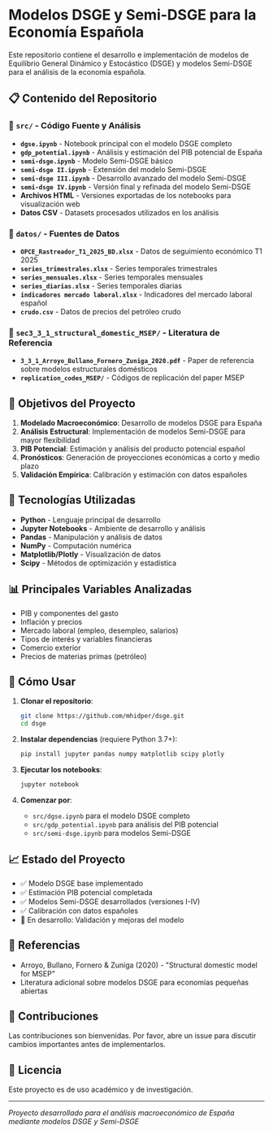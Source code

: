 # Modelos DSGE y Semi-DSGE para la Economía Española

Este repositorio contiene el desarrollo e implementación de modelos de Equilibrio General Dinámico y Estocástico (DSGE) y modelos Semi-DSGE para el análisis de la economía española.

## 📋 Contenido del Repositorio

### 📁 `src/` - Código Fuente y Análisis
- **`dgse.ipynb`** - Notebook principal con el modelo DSGE completo
- **`gdp_potential.ipynb`** - Análisis y estimación del PIB potencial de España
- **`semi-dsge.ipynb`** - Modelo Semi-DSGE básico
- **`semi-dsge II.ipynb`** - Extensión del modelo Semi-DSGE
- **`semi-dsge III.ipynb`** - Desarrollo avanzado del modelo Semi-DSGE
- **`semi-dsge IV.ipynb`** - Versión final y refinada del modelo Semi-DSGE
- **Archivos HTML** - Versiones exportadas de los notebooks para visualización web
- **Datos CSV** - Datasets procesados utilizados en los análisis

### 📁 `datos/` - Fuentes de Datos
- **`OPCE_Rastreador_T1_2025_BD.xlsx`** - Datos de seguimiento económico T1 2025
- **`series_trimestrales.xlsx`** - Series temporales trimestrales
- **`series_mensuales.xlsx`** - Series temporales mensuales  
- **`series_diarias.xlsx`** - Series temporales diarias
- **`indicadores mercado laboral.xlsx`** - Indicadores del mercado laboral español
- **`crudo.csv`** - Datos de precios del petróleo crudo

### 📁 `sec3_3_1_structural_domestic_MSEP/` - Literatura de Referencia
- **`3_3_1_Arroyo_Bullano_Fornero_Zuniga_2020.pdf`** - Paper de referencia sobre modelos estructurales domésticos
- **`replication_codes_MSEP/`** - Códigos de replicación del paper MSEP

## 🎯 Objetivos del Proyecto

1. **Modelado Macroeconómico**: Desarrollo de modelos DSGE para España
2. **Análisis Estructural**: Implementación de modelos Semi-DSGE para mayor flexibilidad
3. **PIB Potencial**: Estimación y análisis del producto potencial español
4. **Pronósticos**: Generación de proyecciones económicas a corto y medio plazo
5. **Validación Empírica**: Calibración y estimación con datos españoles

## 🔧 Tecnologías Utilizadas

- **Python** - Lenguaje principal de desarrollo
- **Jupyter Notebooks** - Ambiente de desarrollo y análisis
- **Pandas** - Manipulación y análisis de datos
- **NumPy** - Computación numérica
- **Matplotlib/Plotly** - Visualización de datos
- **Scipy** - Métodos de optimización y estadística

## 📊 Principales Variables Analizadas

- PIB y componentes del gasto
- Inflación y precios
- Mercado laboral (empleo, desempleo, salarios)
- Tipos de interés y variables financieras
- Comercio exterior
- Precios de materias primas (petróleo)

## 🚀 Cómo Usar

1. **Clonar el repositorio**:
   ```bash
   git clone https://github.com/mhidper/dsge.git
   cd dsge
   ```

2. **Instalar dependencias** (requiere Python 3.7+):
   ```bash
   pip install jupyter pandas numpy matplotlib scipy plotly
   ```

3. **Ejecutar los notebooks**:
   ```bash
   jupyter notebook
   ```

4. **Comenzar por**:
   - `src/dgse.ipynb` para el modelo DSGE completo
   - `src/gdp_potential.ipynb` para análisis del PIB potencial
   - `src/semi-dsge.ipynb` para modelos Semi-DSGE

## 📈 Estado del Proyecto

- ✅ Modelo DSGE base implementado
- ✅ Estimación PIB potencial completada
- ✅ Modelos Semi-DSGE desarrollados (versiones I-IV)
- ✅ Calibración con datos españoles
- 🔄 En desarrollo: Validación y mejoras del modelo

## 📄 Referencias

- Arroyo, Bullano, Fornero & Zuniga (2020) - "Structural domestic model for MSEP"
- Literatura adicional sobre modelos DSGE para economías pequeñas abiertas

## 👥 Contribuciones

Las contribuciones son bienvenidas. Por favor, abre un issue para discutir cambios importantes antes de implementarlos.

## 📄 Licencia

Este proyecto es de uso académico y de investigación.

---

*Proyecto desarrollado para el análisis macroeconómico de España mediante modelos DSGE y Semi-DSGE*